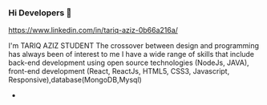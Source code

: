 ### Hi Developers 👋
https://www.linkedin.com/in/tariq-aziz-0b66a216a/

I'm TARIQ AZIZ
STUDENT
The crossover between design and programming has always been of interest to me
I have a wide range of skills that include back-end development using open source technologies (NodeJs, JAVA), front-end development (React, ReactJs, HTML5, CSS3, Javascript, Responsive),database(MongoDB,Mysql)

-

